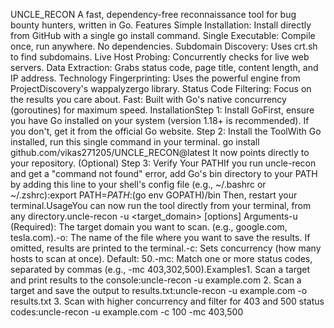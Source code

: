 UNCLE_RECON
A fast, dependency-free reconnaissance tool for bug bounty hunters, written in Go.
Features
Simple Installation: Install directly from GitHub with a single go install command.
Single Executable: Compile once, run anywhere. 
No dependencies.
Subdomain Discovery: Uses crt.sh to find subdomains.
Live Host Probing: Concurrently checks for live web servers.
Data Extraction: Grabs status code, page title, content length, and IP address.
Technology Fingerprinting: Uses the powerful engine from ProjectDiscovery's wappalyzergo library.
Status Code Filtering: Focus on the results you care about.
Fast: Built with Go's native concurrency (goroutines) for maximum speed.
InstallationStep 1: Install GoFirst, ensure you have Go installed on your system (version 1.18+ is recommended). If you don't, get it from the official Go website.
Step 2: Install the ToolWith Go installed, run this single command in your terminal.  go install github.com/vikas271205/UNCLE_RECON@latest
It now points directly to your repository.
(Optional) Step 3: Verify Your PATHIf you run uncle-recon and get a "command not found" error, add Go's bin directory to your PATH by adding this line to your shell's config file (e.g., ~/.bashrc or ~/.zshrc):export PATH=$PATH:$(go env GOPATH)/bin
Then, restart your terminal.UsageYou can now run the tool directly from your terminal, from any directory.uncle-recon -u <target_domain> [options]
Arguments-u (Required): The target domain you want to scan. (e.g., google.com, tesla.com).-o: The name of the file where you want to save the results. If omitted, results are printed to the terminal.-c: Sets concurrency (how many hosts to scan at once). Default: 50.-mc: Match one or more status codes, separated by commas (e.g., -mc 403,302,500).Examples1. Scan a target and print results to the console:uncle-recon -u example.com
2. Scan a target and save the output to results.txt:uncle-recon -u example.com -o results.txt
3. Scan with higher concurrency and filter for 403 and 500 status codes:uncle-recon -u example.com -c 100 -mc 403,500

